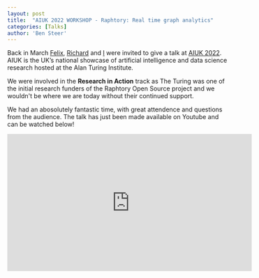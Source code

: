 ```yaml
---
layout: post
title:  "AIUK 2022 WORKSHOP - Raphtory: Real time graph analytics"
categories: [Talks]
author: 'Ben Steer'
---
```


Back in March [Felix](https://twitter.com/felixcuadrado), [Richard](https://twitter.com/richardclegg) and [I](https://twitter.com/miratepuffin) were invited to give a talk at [AIUK 2022](https://www.turing.ac.uk/ai-uk). AIUK is the UK’s national showcase of artificial intelligence and data science research hosted at the Alan Turing Institute. 

We were involved in the **Research in Action** track as The Turing was one of the initial research funders of the Raphtory Open Source project and we wouldn't be where we are today without their continued support.


We had an abosolutely fantastic time, with great attendence and questions from the audience. The talk has just been made available on Youtube and can be watched below!

<p align="center">
<iframe width="560" height="315" src="https://www.youtube.com/embed/7S9Ymnih-YM" title="YouTube video player" frameborder="0" allow="accelerometer; autoplay; clipboard-write; encrypted-media; gyroscope; picture-in-picture" allowfullscreen></iframe>
</p>
